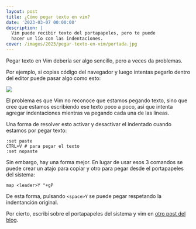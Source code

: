```yaml
---
layout: post
title: ¿Cómo pegar texto en vim?
date: '2023-03-07 00:00:00'
description: |
  Vim puede recibir texto del portapapeles, pero te puede
  hacer un lío con las indentaciones.
cover: /images/2023/pegar-texto-en-vim/portada.jpg
---
```


Pegar texto en Vim debería ser algo sencillo, pero a veces
da problemas.

Por ejemplo, si copias código del navegador y luego intentas
pegarlo dentro del editor puede pasar algo como esto:

![](/images/2023/pegar-texto-en-vim/editor.png)

El problema es que Vim no reconoce que estamos pegando
texto, sino que cree que estamos escribiendo ese texto poco
a poco, así que intenta agregar indentaciones mientras va
pegando cada una de las lineas.

Una forma de resolver esto activar y desactivar el indentado
cuando estamos por pegar texto:

```
:set paste
CTRL+V # para pegar el texto
:set nopaste
```

Sin embargo, hay una forma mejor. En lugar de usar esos 3
comandos se puede crear un atajo para copiar y otro para
pegar desde el portapapeles del sistema:


```
map <leader>Y "+gP
```

De esta forma, pulsando `<space>Y` se puede pegar respetando
la indentanción original.

Por cierto, escribí sobre el portapapeles del sistema y vim
en [otro post del blog](/posts/2021-02-22-portapapeles-en-vim/).
